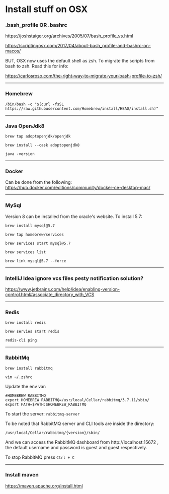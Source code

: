 # Install stuff on OSX

### .bash_profile OR .bashrc
https://joshstaiger.org/archives/2005/07/bash_profile_vs.html

https://scriptingosx.com/2017/04/about-bash_profile-and-bashrc-on-macos/

BUT, OSX now uses the default shell as zsh. To migrate the scripts from bash to zsh. Read this for info:

https://carlosroso.com/the-right-way-to-migrate-your-bash-profile-to-zsh/ 

----
### Homebrew
`/bin/bash -c "$(curl -fsSL https://raw.githubusercontent.com/Homebrew/install/HEAD/install.sh)"`

----
### Java OpenJdk8
`brew tap adoptopenjdk/openjdk`

`brew install --cask adoptopenjdk8`

`java -version`

----
### Docker
Can be done from the following:
https://hub.docker.com/editions/community/docker-ce-desktop-mac/

----
### MySql
Version 8 can be installed from the oracle's website. To install 5.7:

`brew install mysql@5.7`

`brew tap homebrew/services`

`brew services start mysql@5.7`

`brew services list`

`brew link mysql@5.7 --force`

----
### IntelliJ Idea ignore vcs files pesty notification solution?
https://www.jetbrains.com/help/idea/enabling-version-control.html#associate_directory_with_VCS

----
### Redis
`brew install redis`

`brew servies start redis`

`redis-cli ping`

----
### RabbitMq
`brew install rabbitmq`

`vim ~/.zshrc`

Update the env var:
```
#HOMEBREW RABBITMQ
export HOMEBREW_RABBITMQ=/usr/local/Cellar/rabbitmq/3.7.11/sbin/
export PATH=$PATH:$HOMEBREW_RABBITMQ
```

To start the server: `rabbitmq-server`

To be noted that RabbitMQ server and CLI tools are inside the directory:

`/usr/local/Cellar/rabbitmq/{version}/sbin/` 

And we can access the RabbitMQ dashboard from http://localhost:15672 ,
the default username and password is guest and guest respectively.

To stop RabbitMQ press `Ctrl + C`

----
### Install maven
https://maven.apache.org/install.html